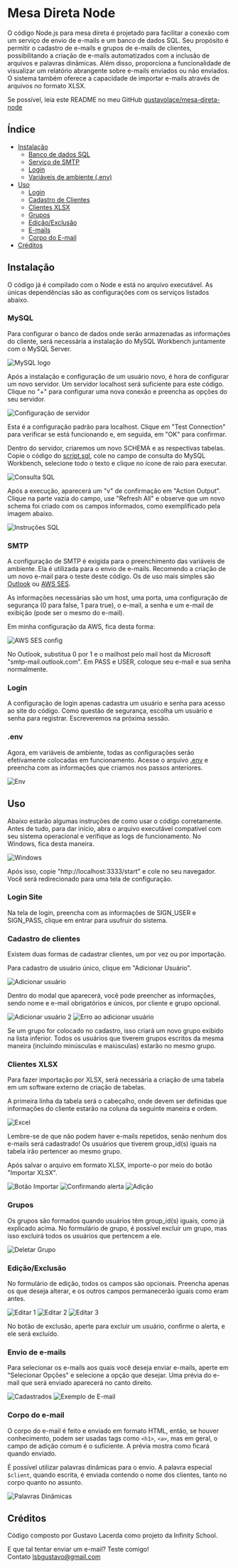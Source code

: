 # Mesa Direta Node

O código Node.js para mesa direta é projetado para facilitar a conexão com um serviço de envio de e-mails e um banco de dados SQL. Seu propósito é permitir o cadastro de e-mails e grupos de e-mails de clientes, possibilitando a criação de e-mails automatizados com a inclusão de arquivos e palavras dinâmicas. Além disso, proporciona a funcionalidade de visualizar um relatório abrangente sobre e-mails enviados ou não enviados. O sistema também oferece a capacidade de importar e-mails através de arquivos no formato XLSX.

Se possível, leia este README no meu GitHub [gustavolace/mesa-direta-node](https://github.com/gustavolace/mesa-direta-node/blob/main/README.md)

## Índice
- [Instalação](#instalação)
  - [Banco de dados SQL](#mysql)
  - [Serviço de SMTP](#smtp)
  - [Login](#login)
  - [Variáveis de ambiente (.env)](#env)
- [Uso](#uso)
  - [Login](#login-site)
  - [Cadastro de Clientes](#cadastro-de-clientes)
  - [Clientes XLSX](#clientes-xlsx)
  - [Grupos](#grupos)
  - [Edição/Exclusão](#ediçãoexclusão)
  - [E-mails](#envio-de-e-mails)
  - [Corpo do E-mail](#corpo-do-e-mail)
- [Créditos](#créditos)

## Instalação

O código já é compilado com o Node e está no arquivo executável. As únicas dependências são as configurações com os serviços listados abaixo.

### MySQL

Para configurar o banco de dados onde serão armazenadas as informações do cliente, será necessária a instalação do MySQL Workbench juntamente com o MySQL Server.

![MySQL logo](./src/views/assets/mysqllogo.png)

Após a instalação e configuração de um usuário novo, é hora de configurar um novo servidor. Um servidor localhost será suficiente para este código. Clique no "+" para configurar uma nova conexão e preencha as opções do seu servidor.

![Configuração de servidor](./src/views/assets/mysqlconfig.png)

Esta é a configuração padrão para localhost. Clique em "Test Connection" para verificar se está funcionando e, em seguida, em "OK" para confirmar.

Dentro do servidor, criaremos um novo SCHEMA e as respectivas tabelas. Copie o código do [script.sql](./script.sql), cole no campo de consulta do MySQL Workbench, selecione todo o texto e clique no ícone de raio para executar.

![Consulta SQL](./src/views/assets/querrySQL.png)

Após a execução, aparecerá um "v" de confirmação em "Action Output". Clique na parte vazia do campo, use "Refresh All" e observe que um novo schema foi criado com os campos informados, como exemplificado pela imagem abaixo.

![Instruções SQL](./src/views/assets/instruçõessql.png)

### SMTP

A configuração de SMTP é exigida para o preenchimento das variáveis de ambiente. Ela é utilizada para o envio de e-mails. Recomendo a criação de um novo e-mail para o teste deste código. Os de uso mais simples são [Outlook](https://www.microsoft.com/pt-br/microsoft-365/outlook/email-and-calendar-software-microsoft-outlook) ou [AWS SES](https://aws.amazon.com/pt/ses/).

As informações necessárias são um host, uma porta, uma configuração de segurança (0 para false, 1 para true), o e-mail, a senha e um e-mail de exibição (pode ser o mesmo do e-mail).

Em minha configuração da AWS, fica desta forma:

![AWS SES config](src/views/assets/SMTPses.png)

No Outlook, substitua 0 por 1 e o mailhost pelo mail host da Microsoft "smtp-mail.outlook.com". Em PASS e USER, coloque seu e-mail e sua senha normalmente.

### Login

A configuração de login apenas cadastra um usuário e senha para acesso ao site do código. Como questão de segurança, escolha um usuário e senha para registrar. Escreveremos na próxima sessão.

### .env

Agora, em variáveis de ambiente, todas as configurações serão efetivamente colocadas em funcionamento. Acesse o arquivo [.env](./.env) e preencha com as informações que criamos nos passos anteriores.

![Env](src/views/assets/dotenvConfig.png)

## Uso

Abaixo estarão algumas instruções de como usar o código corretamente. Antes de tudo, para dar início, abra o arquivo executável compatível com seu sistema operacional e verifique as logs de funcionamento. No Windows, fica desta maneira.

![Windows](src/views/assets/)

Após isso, copie "http://localhost:3333/start" e cole no seu navegador. Você será redirecionado para uma tela de configuração.

### Login Site

Na tela de login, preencha com as informações de SIGN_USER e SIGN_PASS, clique em entrar para usufruir do sistema.

### Cadastro de clientes

Existem duas formas de cadastrar clientes, um por vez ou por importação.

Para cadastro de usuário único, clique em "Adicionar Usuário".

![Adicionar usuário](src/views/assets/adduser.png)

Dentro do modal que aparecerá, você pode preencher as informações, sendo nome e e-mail obrigatórios e únicos, por cliente e grupo opcional.

![Adicionar usuário 2](src/views/assets/add_user_2.png)
![Erro ao adicionar usuário](src/views/assets/err_add_user.png)

Se um grupo for colocado no cadastro, isso criará um novo grupo exibido na lista inferior. Todos os usuários que tiverem grupos escritos da mesma maneira (incluindo minúsculas e maiúsculas) estarão no mesmo grupo.

### Clientes XLSX

Para fazer importação por XLSX, será necessária a criação de uma tabela em um software externo de criação de tabelas.

A primeira linha da tabela será o cabeçalho, onde devem ser definidas que informações do cliente estarão na coluna da seguinte maneira e ordem.

![Excel](src/views/assets/exel.png)

Lembre-se de que não podem haver e-mails repetidos, senão nenhum dos e-mails será cadastrado! Os usuários que tiverem group_id(s) iguais na tabela irão pertencer ao mesmo grupo.

Após salvar o arquivo em formato XLSX, importe-o por meio do botão "Importar XLSX".

![Botão Importar](src/views/assets/botaoImportar.png)
![Confirmando alerta](src/views/assets/confirmandoAlerta.png)
![Adição](src/views/assets/adicao.png)

### Grupos

Os grupos são formados quando usuários têm group_id(s) iguais, como já explicado acima. No formulário de grupo, é possível excluir um grupo, mas isso excluirá todos os usuários que pertencem a ele.

![Deletar Grupo](src/views/assets/deletarGrupo.png)

### Edição/Exclusão

No formulário de edição, todos os campos são opcionais. Preencha apenas os que deseja alterar, e os outros campos permanecerão iguais como eram antes.

![Editar 1](src/views/assets/editar1.png)
![Editar 2](src/views/assets/editar2.png)
![Editar 3](src/views/assets/editar3.png)

No botão de exclusão, aperte para excluir um usuário, confirme o alerta, e ele será excluído.

### Envio de e-mails

Para selecionar os e-mails aos quais você deseja enviar e-mails, aperte em "Selecionar Opções" e selecione a opção que desejar. Uma prévia do e-mail que será enviado aparecerá no canto direito.

![Cadastrados](src/views/assets/cadastrados.png)
![Exemplo de E-mail](src/views/assets/ExemploEmail.png)

### Corpo do e-mail

O corpo do e-mail é feito e enviado em formato HTML, então, se houver conhecimento, podem ser usadas tags como `<h1>`, `<a>`, mas em geral, o campo de adição comum é o suficiente. A prévia mostra como ficará quando enviado.

É possível utilizar palavras dinâmicas para o envio. A palavra especial `$client`, quando escrita, é enviada contendo o nome dos clientes, tanto no corpo quanto no assunto.

![Palavras Dinâmicas](src/views/assets/palavrasdinamicas.png)

## Créditos

Código composto por Gustavo Lacerda como projeto da Infinity School.

E que tal tentar enviar um e-mail? Teste comigo!<br>
Contato <a href="lsbgustavo@gmail.com">lsbgustavo@gmail.com</a>
